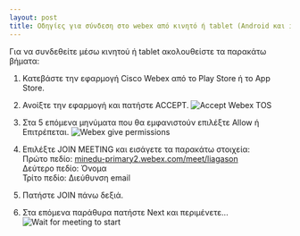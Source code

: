 ```yaml
---
layout: post
title: Οδηγίες για σύνδεση στο webex από κινητό ή tablet (Android και iOS) 📱
---
```


Για να συνδεθείτε μέσω κινητού ή tablet ακολουθείστε τα παρακάτω βήματα:

1. Κατεβάστε την εφαρμογή Cisco Webex από το Play Store ή το App Store.

2. Ανοίξτε την εφαρμογή και πατήστε ACCEPT.
![Accept Webex TOS](https://raw.githubusercontent.com/liagason/Jekyll-Blog/master/assets/images/webex-android-1.jpg)

3. Στα 5 επόμενα μηνύματα που θα εμφανιστούν επιλέξτε Allow ή Επιτρέπεται.
![Webex give permissions](https://raw.githubusercontent.com/liagason/Jekyll-Blog/master/assets/images/webex-android-2.jpg)

4. Επιλέξτε JOIN MEETING και εισάγετε τα παρακάτω στοιχεία:  
Πρώτο πεδίο: [minedu-primary2.webex.com/meet/liagason](https://minedu-primary2.webex.com/meet/liagason)  
Δεύτερο πεδίο: Όνομα  
Τρίτο πεδίο: Διεύθυνση email  

5. Πατήστε JOIN πάνω δεξιά.

6. Στα επόμενα παράθυρα πατήστε Next και περιμένετε...
![Wait for meeting to start](https://raw.githubusercontent.com/liagason/Jekyll-Blog/master/assets/images/webex-android-3.jpg)
